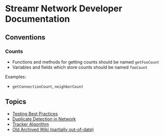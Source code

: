 # Streamr Network Developer Documentation

## Conventions

### Counts 

- Functions and methods for getting counts should be named `getFooCount`
- Variables and fields which store counts should be named `fooCount`

Examples:
- `getConnectionCount`, `neighborCount`

## Topics
- [Testing Best Practices](testing-best-practices.md)
- [Duplicate Detection in Network](algorithms/duplicate-detection.md)
- [Tracker Algorithm](algorithms/tracker-algorithm.md)
- [Old Archived Wiki (partially out-of-date)](https://github.com/streamr-dev/network/wiki)
